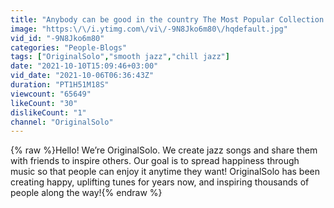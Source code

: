 ```yaml
---
title: "Anybody can be good in the country The Most Popular Collection of OriginalSolo jazz"
image: "https:\/\/i.ytimg.com\/vi\/-9N8Jko6m80\/hqdefault.jpg"
vid_id: "-9N8Jko6m80"
categories: "People-Blogs"
tags: ["OriginalSolo","smooth jazz","chill jazz"]
date: "2021-10-10T15:09:46+03:00"
vid_date: "2021-10-06T06:36:43Z"
duration: "PT1H51M18S"
viewcount: "65649"
likeCount: "30"
dislikeCount: "1"
channel: "OriginalSolo"
---
```

{% raw %}Hello! We’re OriginalSolo. We create jazz songs and share them with friends to inspire others. Our goal is to spread happiness through music so that people can enjoy it anytime they want! OriginalSolo has been creating happy, uplifting tunes for years now, and inspiring thousands of people along the way!{% endraw %}
